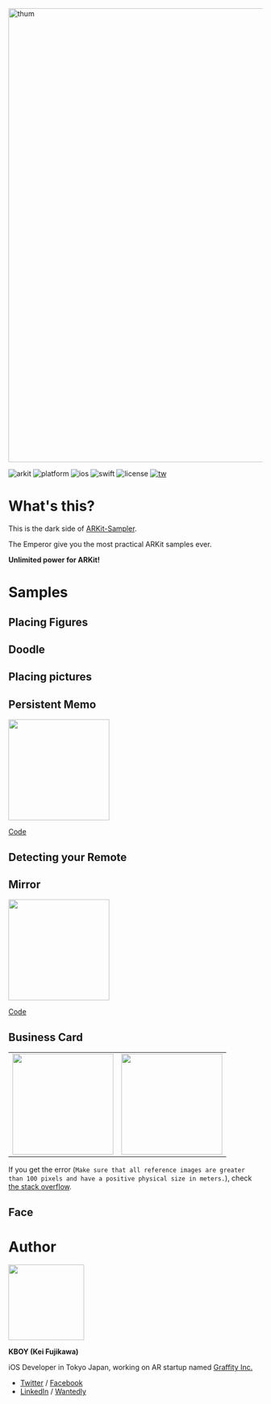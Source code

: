 <img width="900" alt="thum" src="https://user-images.githubusercontent.com/17683316/45263530-90de8980-b465-11e8-846f-9e04a5e80874.png">

![arkit](https://img.shields.io/badge/ARKit-2.0-brightgreen.svg) ![platform](https://img.shields.io/badge/platform-ios-blue.svg) ![ios](https://img.shields.io/badge/ios-11.0%2B-blue.svg) ![swift](https://img.shields.io/badge/swift-4.2-orange.svg) ![license](https://img.shields.io/badge/license-MIT-lightgrey.svg)
 <a href="https://twitter.com/kboy_silvergym">![tw](https://img.shields.io/badge/twitter-%40kboy__silvergym-blue.svg)</a>

# What's this?

This is the dark side of [ARKit-Sampler](https://github.com/shu223/ARKit-Sampler).

The Emperor give you the most practical ARKit samples ever.

**Unlimited power for ARKit!**

# Samples

## Placing Figures

## Doodle

## Placing pictures

## Persistent Memo

<img src="https://user-images.githubusercontent.com/17683316/45592370-8b24fe80-b9a5-11e8-8e16-7d4ea620e8f1.gif" width=200>

[Code](https://github.com/kboy-silvergym/ARKit-Emperor/tree/master/ARKit-Emperor/View/Memo)

## Detecting your Remote

## Mirror

<img src="https://user-images.githubusercontent.com/17683316/45592371-8b24fe80-b9a5-11e8-8b8a-0c35593c75c9.gif" width=200>

[Code](https://github.com/kboy-silvergym/ARKit-Emperor/tree/master/ARKit-Emperor/View/Mirror)

## Business Card

|||
|:-:|:-:|
|<img src="https://user-images.githubusercontent.com/17683316/45632308-f5d65700-bad7-11e8-914f-a39715741abc.gif" width=200>|<img src="https://user-images.githubusercontent.com/17683316/45633170-10113480-bada-11e8-842b-725651f50e12.gif" width=200>|



If you get the error (`Make sure that all reference images are greater than 100 pixels and have a positive physical size in meters.`), check [the stack overflow](https://stackoverflow.com/questions/49006651/invalid-reference-image-arkit-1-5).

## Face

# Author

<img src ="https://user-images.githubusercontent.com/17683316/45592081-eacbdb80-b99e-11e8-8086-74e5510e0b96.jpg" width=150>

**KBOY (Kei Fujikawa)**

iOS Developer in Tokyo Japan, working on AR startup named [Graffity Inc.](https://www.graffity.jp/)

- [Twitter](https://twitter.com/kboy_silvergym) / [Facebook](https://www.facebook.com/kei.fujikawa1)
- [LinkedIn](https://www.linkedin.com/in/kei-fujikawa) / [Wantedly](https://www.wantedly.com/users/17820205)
